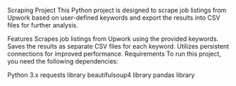 Scraping Project
This Python project is designed to scrape job listings from Upwork based on user-defined keywords and export the results into CSV files for further analysis.

Features
Scrapes job listings from Upwork using the provided keywords.
Saves the results as separate CSV files for each keyword.
Utilizes persistent connections for improved performance.
Requirements
To run this project, you need the following dependencies:

Python 3.x
requests library
beautifulsoup4 library
pandas library

